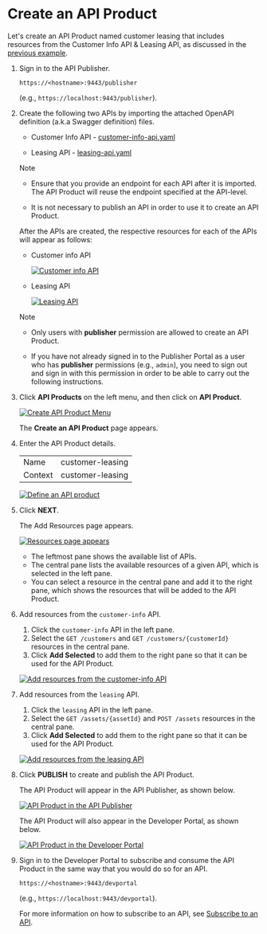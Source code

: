 # Create an API Product

Let's create an API Product named customer leasing that includes resources from the Customer Info API & Leasing API, as discussed in the [previous example]({{base_path}}/design/create-api-product/api-product-overview/#how-it-works).

1. Sign in to the API Publisher.

     `https://<hostname>:9443/publisher` 

     (e.g., `https://localhost:9443/publisher`). 

2. Create the following two APIs by importing 
the attached OpenAPI definition (a.k.a Swagger definition) files.
     - Customer Info API - [customer-info-api.yaml]({{base_path}}/assets/attachments/learn/customer-info-api.yaml) 

     - Leasing API - [leasing-api.yaml]({{base_path}}/assets/attachments/learn/leasing-api.yaml)

     <html>
     <div class="admonition note">
     <p class="admonition-title">Note</p>
     <ul>
     <li><p>Ensure that you provide an endpoint for each API after it is imported. The API Product will reuse the endpoint specified at the API-level.</p></li>
     
     <li>It is not necessary to publish an API in order to use it to create an API Product.
     </li></ul>
     </div> 
     </html>
        
     After the APIs are created, the respective resources for each of the APIs will appear as follows:

     - Customer info API
         
         [![Customer info API]({{base_path}}/assets/img/learn/design-api/create-api-product/customer-info-api.png)]({{base_path}}/assets/img/learn/design-api/create-api-product/customer-info-api.png)
      
     - Leasing API
         
         [![Leasing API]({{base_path}}/assets/img/learn/design-api/create-api-product/leasing-api.png)]({{base_path}}/assets/img/learn/design-api/create-api-product/leasing-api.png)

     <html>
     <div class="admonition note">
     <p class="admonition-title">Note</p>
     
     <ul>
      <li><p>Only users with <b>publisher</b> permission are allowed to create an API Product.
     </p></li>

     <li><p>
     If you have not already signed in to the Publisher Portal as a user who has <b>publisher</b> permissions (e.g., <code>admin</code>), you need to sign out and sign in with this permission in order to be able to carry out the following instructions. </p></li>
     
    </ul>
     </div> 
     </html>

3. Click **API Products** on the left menu, and then click on **API Product**.

    [![Create API Product Menu]({{base_path}}/assets/img/learn/design-api/create-api-product/create-api-product.png)]({{base_path}}/assets/img/learn/design-api/create-api-product/create-api-product.png)

    The **Create an API Product** page appears.
    
4. Enter the API Product details.
    
     <html>
     <table>
     <tr>
     <td>
     Name
     </td>
     <td>
     customer-leasing
     </td>
     </tr>
     <tr>
     <td>
     Context
     </td>
     <td>
     customer-leasing
     </td>
     </tr>
     </table>
     </html>

     [![Define an API product]({{base_path}}/assets/img/learn/design-api/create-api-product/define-api-product.png)]({{base_path}}/assets/img/learn/design-api/create-api-product/define-api-product.png)
    
5.  Click **NEXT**.

     The Add Resources page appears. 

     [![Resources page appears]({{base_path}}/assets/img/learn/design-api/create-api-product/add-resources.png)]({{base_path}}/assets/img/learn/design-api/create-api-product/add-resources.png)
    
     - The leftmost pane shows the available list of APIs. 
     - The central pane lists the available resources of a given API, which is selected in the left pane. 
     - You can select a resource in the central pane and add it to the right pane, which shows the resources that will be added to the API Product.

6. Add resources from the `customer-info` API.

     1. Click the `customer-info` API in the left pane.
     2. Select the `GET /customers` and `GET /customers/{customerId}` resources in the central pane.
     3. Click **Add Selected** to add them to the right pane so that it can be used for the API Product.

     [![Add resources from the customer-info API]({{base_path}}/assets/img/learn/design-api/create-api-product/select-customer-info-resources.png)]({{base_path}}/assets/img/learn/design-api/create-api-product/select-customer-info-resources.png)

7. Add resources from the `leasing` API.
     1. Click the `leasing` API in the left pane.
     2. Select the `GET /assets/{assetId}` and `POST /assets` resources in the central pane.
     3. Click **Add Selected** to add them to the right pane so that it can be used for the API Product.

     [![Add resources from the leasing API]({{base_path}}/assets/img/learn/design-api/create-api-product/select-leasing-resources.png)]({{base_path}}/assets/img/learn/design-api/create-api-product/select-leasing-resources.png)
    
8. Click **PUBLISH** to create and publish the API Product. 

     The API Product will appear in the API Publisher, as shown below.

     [![API Product in the API Publisher]({{base_path}}/assets/img/learn/design-api/create-api-product/api-product-publisher-details.png)]({{base_path}}/assets/img/learn/design-api/create-api-product/api-product-publisher-details.png)

     The API Product will also appear in the Developer Portal, as shown below. 

     [![API Product in the Developer Portal]({{base_path}}/assets/img/learn/design-api/create-api-product/api-product-portal-listing.png)]({{base_path}}/assets/img/learn/design-api/create-api-product/api-product-portal-listing.png)

9. Sign in to the Developer Portal to subscribe and consume the API Product in the same way that you would do so for an API. 
     
     `https://<hostname>:9443/devportal` 

     (e.g., `https://localhost:9443/devportal`). 

     For more information on how to subscribe to an API, see [Subscribe to an API]({{base_path}}/consume/manage-subscription/subscribe-to-an-api/).
    
     
